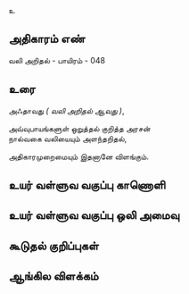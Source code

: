 உ


## அதிகாரம் எண்

வலி அறிதல் - பாயிரம் - 048

## உரை

அஃதாவது _( வலி அறிதல் ஆவது )_,  

அவ்வுபாயங்களுள் ஒறுத்தல் குறித்த அரசன்  
நால்வகை வலியையும் அளந்தறிதல்,  

அதிகாரமுறைமையும் இதனானே விளங்கும்.


## உயர் வள்ளுவ வகுப்பு காணொளி


## உயர் வள்ளுவ வகுப்பு ஒலி அமைவு 


## கூடுதல் குறிப்புகள்


## ஆங்கில விளக்கம்

